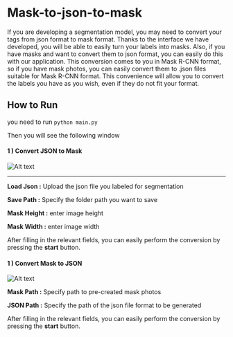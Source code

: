 # Mask-to-json-to-mask

If you are developing a segmentation model, you may need to convert your tags from json format to mask format.
Thanks to the interface we have developed, you will be able to easily turn your labels into masks.
Also, if you have masks and want to convert them to json format, you can easily do this with our application.
This conversion comes to you in Mask R-CNN format, so if you have mask photos, you can easily convert them to .json files suitable for Mask R-CNN format.
This convenience will allow you to convert the labels you have as you wish, even if they do not fit your format.

## How to Run
you need to run `python main.py`

Then you will see the following window
#### 1 ) Convert JSON to Mask

![Alt text](https://github.com/MehmetOKUYAR/Mask-to-json-to-mask/blob/main/images/jsontomask.jpg?raw=true "main window")

___
 **Load Json :**  Upload the json file you labeled for segmentation 

 **Save Path :**  Specify the folder path you want to save 

 **Mask Height :**  enter image height 

 **Mask Width :**  enter image width 

After filling in the relevant fields, you can easily perform the conversion by pressing the **start** button.

#### 1 ) Convert Mask to JSON

![Alt text](https://github.com/g180900073/Mask-to-json-to-mask/blob/main/images/masktojson.jpg?raw=true "main window")

**Mask Path :**  Specify path to pre-created mask photos 

 **JSON Path :**  Specify the path of the json file format to be generated 

After filling in the relevant fields, you can easily perform the conversion by pressing the **start** button.
